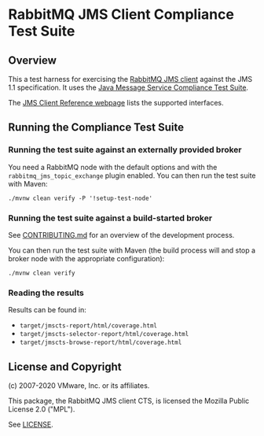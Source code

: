 # RabbitMQ JMS Client Compliance Test Suite 

## Overview

This a test harness for exercising the [RabbitMQ JMS client](https://github.com/rabbitmq/rabbitmq-jms-client) against the JMS 1.1 specification.
It uses the [Java Message Service Compliance Test Suite](http://jmscts.sourceforge.net/).

The [JMS Client Reference webpage](https://www.rabbitmq.com/jms-client-compliance.html)
lists the supported interfaces.

## Running the Compliance Test Suite

### Running the test suite against an externally provided broker

You need a RabbitMQ node with the default options and
with the `rabbitmq_jms_topic_exchange` plugin enabled.
You can then run the test suite with Maven:

    ./mvnw clean verify -P '!setup-test-node'
    
### Running the test suite against a build-started broker

See [CONTRIBUTING.md](./CONTRIBUTING.md) for an overview of the development process.

You can then run the test suite with Maven (the build process will and stop a broker
node with the appropriate configuration):

    ./mvnw clean verify
    
### Reading the results

Results can be found in:

 * `target/jmscts-report/html/coverage.html`
 * `target/jmscts-selector-report/html/coverage.html`
 * `target/jmscts-browse-report/html/coverage.html`

## License and Copyright

(c) 2007-2020 VMware, Inc. or its affiliates.

This package, the RabbitMQ JMS client CTS, is licensed the Mozilla Public License
2.0 ("MPL").

See [LICENSE](./LICENSE).
